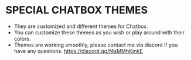 # SPECIAL CHATBOX THEMES
- They are customized and different themes for Chatbox.
- You can customize these themes as you wish or play around with their colors.
- Themes are working smoothly, please contact me via discord if you have any questions. https://discord.gg/f4sMMhKmkE

